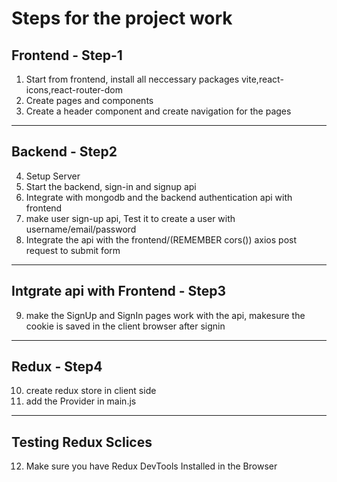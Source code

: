 # Steps for the project work

## Frontend - Step-1

1. Start from frontend, install all neccessary packages vite,react-icons,react-router-dom
2. Create pages and components
3. Create a header component
   and create navigation for the pages

---

## Backend - Step2

4. Setup Server
5. Start the backend, sign-in and signup api
6. Integrate with mongodb and the backend authentication api with frontend
7. make user sign-up api, Test it to create a user with username/email/password
8. Integrate the api with the frontend/(REMEMBER cors()) axios post request to submit form

---

## Intgrate api with Frontend - Step3

9. make the SignUp and SignIn pages work with the api, makesure the cookie is saved in the client browser after signin

---

## Redux - Step4

10. create redux store in client side
11. add the Provider in main.js

---

## Testing Redux Sclices

12. Make sure you have Redux DevTools Installed in the Browser

